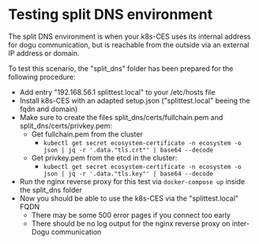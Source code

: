 # Testing split DNS environment

The split DNS environment is when your k8s-CES uses its internal address for dogu communication, but is reachable from the outside via an external IP address or domain.

To test this scenario, the "split_dns" folder has been prepared for the following procedure:

- Add entry "192.168.56.1 splittest.local" to your /etc/hosts file
- Install k8s-CES with an adapted setup.json ("splittest.local" beeing the fqdn and domain)
- Make sure to create the files split_dns/certs/fullchain.pem and split_dns/certs/privkey.pem:
  - Get fullchain.pem from the cluster
    - `kubectl get secret ecosystem-certificate -n ecosystem -o json | jq -r '.data."tls.crt"' | base64 --decode`
  - Get privkey.pem from the etcd in the cluster:
    - `kubectl get secret ecosystem-certificate -n ecosystem -o json | jq -r '.data."tls.key"' | base64 --decode`
- Run the nginx reverse proxy for this test via `docker-compose up` inside the split_dns folder
- Now you should be able to use the k8s-CES via the "splittest.local" FQDN
    - There may be some 500 error pages if you connect too early
    - There should be no log output for the nginx reverse proxy on inter-Dogu communication
